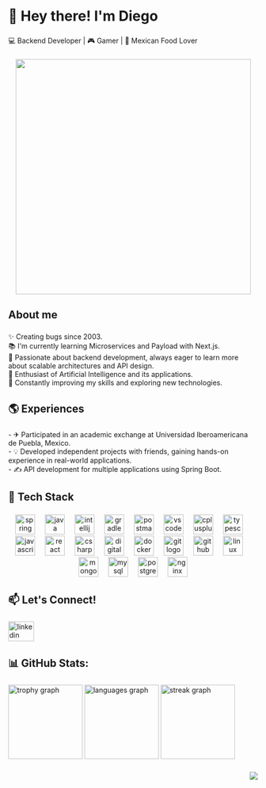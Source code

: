 <h1 align="left">👋 Hey there! I'm Diego</h1>

###

<p align="left">💻 Backend Developer | 🎮 Gamer | 🌮 Mexican Food Lover</p>

###

<div align="center">
  <img height="475" src="https://wallpapercave.com/wp/wp14238093.jpg"  />
</div>

###

<h2 align="left">About me</h2>

###

<p align="left">✨ Creating bugs since 2003.<br>📚 I'm currently learning Microservices and Payload with Next.js.<br>🚀 Passionate about backend development, always eager to learn more about scalable architectures and API design.  <br>🤖 Enthusiast of Artificial Intelligence and its applications.  <br>🎯 Constantly improving my skills and exploring new technologies.</p>

###

<h2 align="left">🌎 Experiences</h2>

###

<p align="left">- ✈ Participated in an academic exchange at Universidad Iberoamericana de Puebla, Mexico.  <br>- 💡 Developed independent projects with friends, gaining hands-on experience in real-world applications.  <br>- ✍️ API development for multiple applications using Spring Boot.</p>

###

<h2 align="left">🔧 Tech Stack</h2>

###

<div align="center">
  <img src="https://cdn.jsdelivr.net/gh/devicons/devicon/icons/spring/spring-original.svg" height="40" alt="spring logo"  />
  <img width="12" />
  <img src="https://cdn.jsdelivr.net/gh/devicons/devicon/icons/java/java-original.svg" height="40" alt="java logo"  />
  <img width="12" />
  <img src="https://cdn.jsdelivr.net/gh/devicons/devicon/icons/intellij/intellij-original.svg" height="40" alt="intellij logo"  />
  <img width="12" />
  <img src="https://cdn.jsdelivr.net/gh/devicons/devicon/icons/gradle/gradle-original.svg" height="40" alt="gradle logo"  />
  <img width="12" />
  <img src="https://skillicons.dev/icons?i=postman" height="40" alt="postman logo"  />
  <img width="12" />
  <img src="https://cdn.jsdelivr.net/gh/devicons/devicon/icons/vscode/vscode-original.svg" height="40" alt="vscode logo"  />
  <img width="12" />
  <img src="https://cdn.jsdelivr.net/gh/devicons/devicon/icons/cplusplus/cplusplus-original.svg" height="40" alt="cplusplus logo"  />
  <img width="12" />
  <img src="https://cdn.jsdelivr.net/gh/devicons/devicon/icons/typescript/typescript-original.svg" height="40" alt="typescript logo"  />
  <img width="12" />
  <img src="https://cdn.jsdelivr.net/gh/devicons/devicon/icons/javascript/javascript-original.svg" height="40" alt="javascript logo"  />
  <img width="12" />
  <img src="https://cdn.jsdelivr.net/gh/devicons/devicon/icons/react/react-original.svg" height="40" alt="react logo"  />
  <img width="12" />
  <img src="https://cdn.jsdelivr.net/gh/devicons/devicon/icons/csharp/csharp-original.svg" height="40" alt="csharp logo"  />
  <img width="12" />
  <img src="https://cdn.jsdelivr.net/gh/devicons/devicon/icons/digitalocean/digitalocean-original.svg" height="40" alt="digitalocean logo"  />
  <img width="12" />
  <img src="https://cdn.jsdelivr.net/gh/devicons/devicon/icons/docker/docker-original.svg" height="40" alt="docker logo"  />
  <img width="12" />
  <img src="https://cdn.jsdelivr.net/gh/devicons/devicon/icons/git/git-original.svg" height="40" alt="git logo"  />
  <img width="12" />
  <img src="https://cdn.jsdelivr.net/gh/devicons/devicon/icons/github/github-original.svg" height="40" alt="github logo"  />
  <img width="12" />
  <img src="https://cdn.jsdelivr.net/gh/devicons/devicon/icons/linux/linux-original.svg" height="40" alt="linux logo"  />
  <img width="12" />
  <img src="https://cdn.jsdelivr.net/gh/devicons/devicon/icons/mongodb/mongodb-original.svg" height="40" alt="mongodb logo"  />
  <img width="12" />
  <img src="https://cdn.jsdelivr.net/gh/devicons/devicon/icons/mysql/mysql-original.svg" height="40" alt="mysql logo"  />
  <img width="12" />
  <img src="https://cdn.jsdelivr.net/gh/devicons/devicon/icons/postgresql/postgresql-original.svg" height="40" alt="postgresql logo"  />
  <img width="12" />
  <img src="https://cdn.jsdelivr.net/gh/devicons/devicon/icons/nginx/nginx-original.svg" height="40" alt="nginx logo"  />
</div>

###

<h2 align="left">📫 Let's Connect!</h2>

###

<div align="left">
  <a href="https://www.linkedin.com/in/diego-viana-773a76335/" target="_blank">
    <img src="https://raw.githubusercontent.com/maurodesouza/profile-readme-generator/master/src/assets/icons/social/linkedin/default.svg" width="52" height="40" alt="linkedin logo"  />
  </a>
</div>

###

<h2 align="left">📊 GitHub Stats:</h2>

###

<div align="left">
  <img src="https://github-profile-trophy.vercel.app?username=cheesypops&theme=dracula&column=-1&row=1&margin-w=8&margin-h=8&no-bg=false&no-frame=false&order=4" height="150" alt="trophy graph"  />
  <!--<img src="https://github-readme-stats.vercel.app/api?username=cheesypops&hide_title=false&hide_rank=false&show_icons=true&include_all_commits=true&count_private=true&disable_animations=false&theme=dracula&locale=en&hide_border=false&order=1" height="150" alt="stats graph"  /> -->
  <img src="https://github-readme-stats.vercel.app/api/top-langs?username=cheesypops&locale=en&hide_title=false&layout=compact&card_width=320&langs_count=5&theme=dracula&hide_border=false&order=2" height="150" alt="languages graph"  />
  <img src="https://streak-stats.demolab.com?user=cheesypops&locale=en&mode=daily&theme=dracula&hide_border=false&border_radius=5&order=3" height="150" alt="streak graph"  />
  <!--<img src="https://github-readme-activity-graph.vercel.app/graph?username=cheesypops&radius=16&theme=react&area=true&order=5" height="300" alt="activity-graph graph"  />-->
</div>

###

<img align="right" src="https://visitor-badge.laobi.icu/badge?page_id=cheesypops.cheesypops&"  />

###
